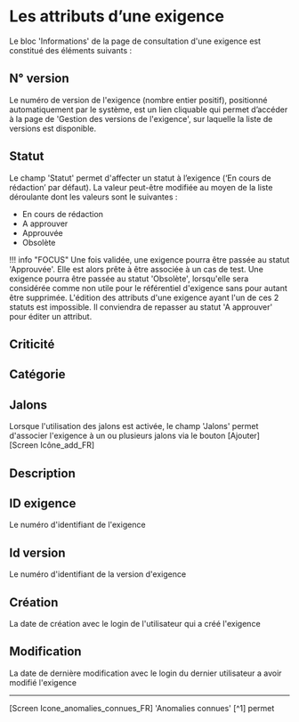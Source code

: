 # Les attributs d’une exigence

Le bloc 'Informations' de la page de consultation d'une exigence est constitué des éléments suivants :

## N° version
Le numéro de version de l'exigence (nombre entier positif), positionné automatiquement par le système, est un lien cliquable qui permet d’accéder à la page de 'Gestion des versions de l'exigence', sur laquelle la liste de versions est disponible.

##  Statut

Le champ 'Statut' permet d'affecter un statut à l’exigence (‘En cours de rédaction’ par défaut). La valeur peut-être modifiée au moyen de la liste déroulante dont les valeurs sont le suivantes :

- En cours de rédaction
- A approuver
- Approuvée
- Obsolète

!!! info "FOCUS"
Une fois validée, une exigence pourra être passée au statut 'Approuvée'. Elle est alors prête à être associée à un cas de test. 
Une exigence pourra être passée au statut 'Obsolète', lorsqu'elle sera considérée comme non utile pour le référentiel d'exigence sans pour autant être supprimée.
L'édition des attributs d'une exigence ayant l'un de ces 2 statuts est impossible. Il conviendra de repasser au statut 'A approuver' pour éditer un attribut.

##  Criticité

##  Catégorie

## Jalons

Lorsque l'utilisation des jalons est activée, le champ 'Jalons' permet d'associer l'exigence à un ou plusieurs jalons via le bouton [Ajouter] [Screen Icône_add_FR] 

##  Description

## ID exigence
Le numéro d'identifiant de l'exigence


## Id version
Le numéro d'identifiant de la version d'exigence

## Création
La date de création avec le login de l'utilisateur qui a créé l'exigence

## Modification
La date de dernière modification avec le login du dernier utilisateur a avoir modifié l'exigence

------
[Screen Icone_anomalies_connues_FR] 
'Anomalies connues' [^1] permet

<!--stackedit_data:
eyJoaXN0b3J5IjpbLTk5NDQyNDg3LDg1NTMyMDIwNCwtODQwOD
M4Nzk3LC0xMjcyOTIzMjcxLC0xMDM5MTI2MzQsMTM0MDcxOTAy
LC05MTk1NTIyMzJdfQ==
-->

